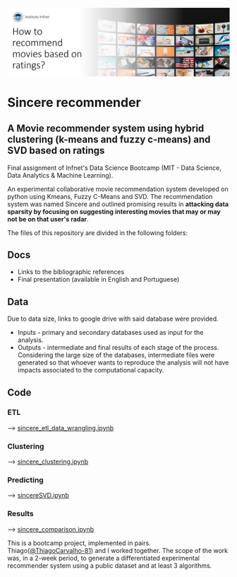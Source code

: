 ![alt text](https://github.com/renanbdr/recommendation_system_SincereProject/blob/main/cover.png?raw=true)

# Sincere recommender
## A Movie recommender system using hybrid clustering (k-means and fuzzy c-means) and SVD based on ratings

Final assignment of Infnet's Data Science Bootcamp (MIT - Data Science, Data Analytics & Machine Learning).

An experimental collaborative movie recommendation system developed on python using Kmeans, Fuzzy C-Means and SVD. The recommendation system was named Sincere and outlined promising results in **attacking data sparsity by focusing on suggesting interesting movies that may or may not be on that user's radar**.  

The files of this repository are divided in the following folders:

## Docs 
* Links to the bibliographic references 
* Final presentation (available in English and Portuguese)

## Data
Due to data size, links to google drive with said database were provided.

* Inputs - primary and secondary databases used as input for the analysis.
* Outputs - intermediate and final results of each stage of the process. Considering the large size of the databases, intermediate files were generated so that whoever wants to reproduce the analysis will not have impacts associated to the computational capacity.

## Code
### ETL
--> [sincere_etl_data_wrangling.ipynb](https://github.com/renanbdr/recommendation_system_SincereProject/blob/main/Code/sincere_etl_data_wrangling.ipynb)

### Clustering
--> [sincere_clustering.ipynb](https://github.com/renanbdr/recommendation_system_SincereProject/blob/main/Code/sincere_clustering.ipynb)

### Predicting
--> [sincereSVD.ipynb](https://github.com/renanbdr/recommendation_system_SincereProject/blob/main/Code/sincereSVD.ipynb)

### Results
--> [sincere_comparison.ipynb](https://github.com/renanbdr/recommendation_system_SincereProject/blob/main/Code/sincere_comparison.ipynb)

This is a bootcamp project, implemented in pairs. Thiago([@ThiagoCarvalho-81](https://github.com/ThiagoCarvalho-81)) and I worked together. 
The scope of the work was, in a 2-week period, to generate a differentiated experimental recommender system using a public dataset and at least 3 algorithms.
